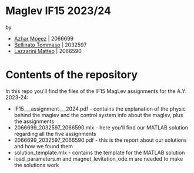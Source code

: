 # Maglev IF15 2023/24
by 
- [Azhar Moeez](https://stem.elearning.unipd.it/user/profile.php?id=7061) | 2066699
- [Bellinato Tommaso](https://stem.elearning.unipd.it/user/profile.php?id=3804) | 2032597
- [Lazzarini Matteo](https://stem.elearning.unipd.it/user/profile.php?id=17937) | 2066590

# Contents of the repository
In this repo you'll find the files of the IF15 MagLev assignments for the A.Y. 2023-24:
* IF15___assignment___2024.pdf - contains the explanation of the physic behind the maglev and the control system info about the maglev, plus the assignments
* 2066699_2032597_2066590.mlx - here you'll find our MATLAB solution regarding all the five assignments
* 2066699_2032597_2066590.pdf - this is the report about our solutions and how we found them
* solution_template.mlx - contains the template for the MATLAB solution
* load_parameters.m and magnet_levitation_ode.m are needed to make the solutions work
